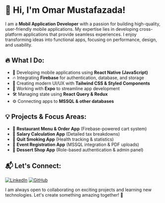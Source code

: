 # 🚀 Hi, I'm Omar Mustafazada! 

I am a **Mobil Application Developer** with a passion for building high-quality, user-friendly mobile applications. My expertise lies in developing cross-platform applications that provide seamless experiences. I enjoy transforming ideas into functional apps, focusing on performance, design, and usability.

## 🔥 What I Do:
- 📱 Developing mobile applications using **React Native (JavaScript)**
- 🔥 Integrating **Firebase** for authentication, database, and storage
- 🎨 Creating modern UI/UX with **Tailwind CSS & Styled Components**
- 🚀 Working with **Expo** to streamline app development
- 🛠 Managing state using **React Query & Redux**
- ⚙️ Connecting apps to **MSSQL & other databases**

## 💡 Projects & Focus Areas:
- 🔹 **Restaurant Menu & Order App** (Firebase-powered cart system)
- 🔹 **Salary Calculation App** (Detailed tax breakdowns)
- 🔹 **Quit Smoking App** (Health tracking & statistics)
- 🔹 **Event Registration App** (MSSQL integration & PDF uploads)
- 🔹 **Dessert Shop App** (Role-based authentication & admin panel)

## 📬 Let's Connect:
[![LinkedIn](https://img.shields.io/badge/LinkedIn-blue?style=for-the-badge&logo=linkedin)](https://www.linkedin.com/in/omarmustafazadab23587231/)
[![GitHub](https://img.shields.io/badge/GitHub-181717?style=for-the-badge&logo=github)](https://github.com/yourgithubusername)

I am always open to collaborating on exciting projects and learning new technologies. Let's create something amazing together! 🚀
